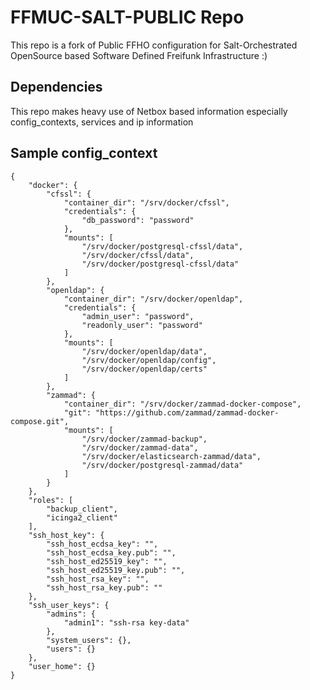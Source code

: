 # FFMUC-SALT-PUBLIC Repo
This repo is a fork of Public FFHO configuration for Salt-Orchestrated OpenSource based Software Defined Freifunk Infrastructure :)

## Dependencies
This repo makes heavy use of Netbox based information especially config_contexts, services and ip information

## Sample config_context
```
{
    "docker": {
        "cfssl": {
            "container_dir": "/srv/docker/cfssl",
            "credentials": {
                "db_password": "password"
            },
            "mounts": [
                "/srv/docker/postgresql-cfssl/data",
                "/srv/docker/cfssl/data",
                "/srv/docker/postgresql-cfssl/data"
            ]
        },
        "openldap": {
            "container_dir": "/srv/docker/openldap",
            "credentials": {
                "admin_user": "password",
                "readonly_user": "password"
            },
            "mounts": [
                "/srv/docker/openldap/data",
                "/srv/docker/openldap/config",
                "/srv/docker/openldap/certs"
            ]
        },
        "zammad": {
            "container_dir": "/srv/docker/zammad-docker-compose",
            "git": "https://github.com/zammad/zammad-docker-compose.git",
            "mounts": [
                "/srv/docker/zammad-backup",
                "/srv/docker/zammad-data",
                "/srv/docker/elasticsearch-zammad/data",
                "/srv/docker/postgresql-zammad/data"
            ]
        }
    },
    "roles": [
        "backup_client",
        "icinga2_client"
    ],
    "ssh_host_key": {
        "ssh_host_ecdsa_key": "",
        "ssh_host_ecdsa_key.pub": "",
        "ssh_host_ed25519_key": "",
        "ssh_host_ed25519_key.pub": "",
        "ssh_host_rsa_key": "",
        "ssh_host_rsa_key.pub": ""
    },
    "ssh_user_keys": {
        "admins": {
            "admin1": "ssh-rsa key-data"
        },
        "system_users": {},
        "users": {}
    },
    "user_home": {}
}
```
